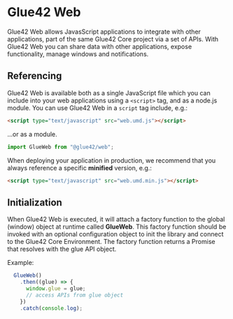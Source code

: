 # Glue42 Web
Glue42 Web allows JavasScript applications to integrate with other applications, part of the same Glue42 Core project via a set of APIs. With Glue42 Web you can share data with other applications, expose functionality, manage windows and notifications.

## Referencing

Glue42 Web is available both as a single JavaScript file which you can include into your web applications using a `<script>` tag, and as a node.js module.
You can use Glue42 Web in a `script` tag include, e.g.:

```html
<script type="text/javascript" src="web.umd.js"></script>
```

...or as a module.

``` javascript
import GlueWeb from "@glue42/web";
```

When deploying your application in production, we recommend that you always reference a specific **minified** version, e.g.:

```html
<script type="text/javascript" src="web.umd.min.js"></script>
```

## Initialization

When Glue42 Web is executed, it will attach a factory function to the global (window) object at runtime called **GlueWeb**. This factory function should be invoked with an optional configuration object to init the library and connect to the Glue42 Core Environment. The factory function returns a Promise that resolves with the glue API object.

Example:
```javascript
  GlueWeb()
    .then((glue) => {
      window.glue = glue;
      // access APIs from glue object
    })
    .catch(console.log);
```
